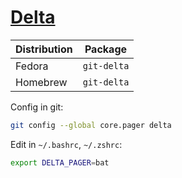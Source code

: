 # [Delta](https://github.com/dandavison/delta)

| Distribution | Package     |
| ------------ | ----------- |
| Fedora       | `git-delta` |
| Homebrew     | `git-delta` |

Config in git:

```sh
git config --global core.pager delta
```

Edit in `~/.bashrc`, `~/.zshrc`:

```sh
export DELTA_PAGER=bat
```
